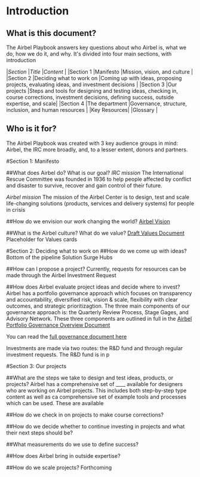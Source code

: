 # Introduction
## What is this document?
The Airbel Playbook answers key questions about who Airbel is, what we do, how we do it, and why. 
It's divided into four main sections, with introduction

|*Section*    |*Title*                    |*Content*                      |
|Section 1    |Manifesto                  |Mission, vision, and culture |
|Section 2    |Deciding what to work on   |Coming up with ideas, proposing projects, evaluating ideas, and investment decisions |
|Section 3    |Our projects               |Steps and tools for designing and testing ideas, checking in, course corrections, investment decisions, defining success, outside expertise, and scale|
|Section 4    |The department             |Governance, structure, inclusion, and human resources  |
|Key Resources|
|Glossary     |

## Who is it for?
The Airbel Playbook was created with 3 key audience groups in mind: Airbel, the IRC more broadly, and, to a lesser extent, donors and partners.  

#Section 1: Manifesto

##What does Airbel do? What is our goal?
*IRC mission*
The International Rescue Committee was founded in 1936 to help people affected by conflict and disaster to survive, recover and gain control of their future. 

*Airbel mission*
The mission of the Airbel Center is to design, test and scale life-changing solutions (products, services and delivery systems) for people in crisis

##How do we envision our work changing the world?
[Airbel Vision](https://docs.google.com/document/d/1d7xDSNa0Upd4POtqe0jbm8YoGVsSvbzi8BE2QaSve44/edit?usp=sharing)

##What is the Airbel culture? What do we value?
[Draft Values Document](https://docs.google.com/document/d/1PWWglC37-lbuCS0BQARFECUotCHCDt8gtY7XSILIPQk/edit?usp=sharing)
Placeholder for Values cards

#Section 2: Deciding what to work on
##How do we come up with ideas?
Bottom of the pipeline
Solution Surge
Hubs

##How can I propose a project?
Currently, requests for resources can be made through the Airbel Investment Request

##How does Airbel evaluate project ideas and decide where to invest?
Airbel has a portfolio governance approach which focuses on transparency and accountability, diversified risk, vision & scale, flexibility with clear outcomes, and strategic prioritizagtion.
The three main components of our governance approach is: the Quarterly Review Process, Stage Gages, and Advisory Network. These three components are outlined in full in the [Airbel Portfolio Governance Overview Document](https://docs.google.com/document/d/1yFEU7u67W0CZdzrsoZXGnfT8qUjsfvzlFrFvjzFWKuQ/edit?usp=sharing)

You can read the [full governance document here](https://docs.google.com/document/d/1yFEU7u67W0CZdzrsoZXGnfT8qUjsfvzlFrFvjzFWKuQ/edit?usp=sharing)

Investments are made via two routes: the R&D fund and through regular investment requests. The R&D fund is in p

#Section 3: Our projects

##What are the steps we take to design and test ideas, products, or projects?
Airbel has a comprehensive set of ____ available for designers who are working on Airbel projects. This includes both step-by-step type content as well as ca comprehensive set of example tools and processes which can be used.
These are available 

##How do we check in on projects to make course corrections?

##How do we decide whether to continue investing in projects and what their next steps should be?

##What measurements do we use to define success?

##How does Airbel bring in outside expertise?

##How do we scale projects?
Forthcoming
